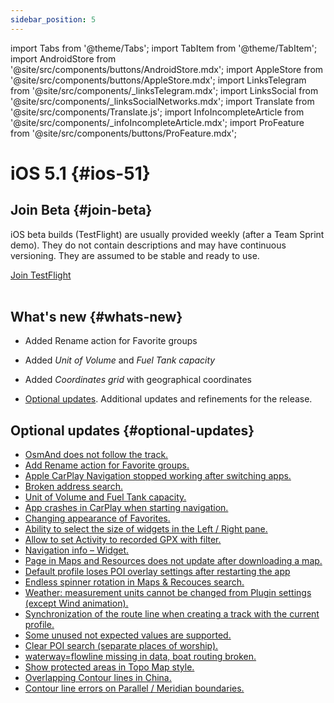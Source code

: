 ```yaml
---
sidebar_position: 5
---
```


import Tabs from '@theme/Tabs';
import TabItem from '@theme/TabItem';
import AndroidStore from '@site/src/components/buttons/AndroidStore.mdx';
import AppleStore from '@site/src/components/buttons/AppleStore.mdx';
import LinksTelegram from '@site/src/components/_linksTelegram.mdx';
import LinksSocial from '@site/src/components/_linksSocialNetworks.mdx';
import Translate from '@site/src/components/Translate.js';
import InfoIncompleteArticle from '@site/src/components/_infoIncompleteArticle.mdx';
import ProFeature from '@site/src/components/buttons/ProFeature.mdx';

# iOS 5.1 {#ios-51}

## Join Beta {#join-beta}

iOS beta builds (TestFlight) are usually provided weekly (after a Team Sprint demo). They do not contain descriptions and may have continuous versioning. They are assumed to be stable and ready to use.  

<div>
  <a class="button button--active" href="https://testflight.apple.com/join/7poGNCKy">Join TestFlight</a>
</div>

<br/>


## What's new {#whats-new}

- Added Rename action for Favorite groups
- Added *Unit of Volume* and *Fuel Tank capacity*
- Added *Coordinates grid* with geographical coordinates


- [Optional updates](#optional-updates). Additional updates and refinements for the release.



## Optional updates {#optional-updates}

- [OsmAnd does not follow the track.](https://github.com/osmandapp/OsmAnd-iOS/issues/4412)
- [Add Rename action for Favorite groups.](https://github.com/osmandapp/OsmAnd-iOS/issues/4516)
- [Apple CarPlay Navigation stopped working after switching apps.](https://github.com/osmandapp/OsmAnd-iOS/issues/4442)
- [Broken address search.](https://github.com/osmandapp/OsmAnd-iOS/issues/4598)
- [Unit of Volume and Fuel Tank capacity.](https://github.com/osmandapp/OsmAnd-iOS/issues/4104)
- [App crashes in CarPlay when starting navigation.](https://github.com/osmandapp/OsmAnd-iOS/issues/4605)
- [Changing appearance of Favorites.](https://github.com/osmandapp/OsmAnd-iOS/issues/4428)
- [Ability to select the size of widgets in the Left / Right pane.](https://github.com/osmandapp/OsmAnd-iOS/issues/4494)
- [Allow to set Activity to recorded GPX with filter.](https://github.com/osmandapp/OsmAnd-iOS/issues/4177)
- [Navigation info – Widget.](https://github.com/osmandapp/OsmAnd-iOS/issues/4468)
- [Рage in Maps and Resources does not update after downloading a map.](https://github.com/osmandapp/OsmAnd-iOS/issues/4301)
- [Default profile loses POI overlay settings after restarting the app](https://github.com/osmandapp/OsmAnd-iOS/issues/4455)
- [Endless spinner rotation in Maps & Recouces search.](https://github.com/osmandapp/OsmAnd-iOS/issues/4395)
- [Weather: measurement units cannot be changed from Plugin settings (except Wind animation).](https://github.com/osmandapp/OsmAnd-iOS/issues/4413)
- [Synchronization of the route line when creating a track with the current profile.](https://github.com/osmandapp/OsmAnd-iOS/issues/4392)
- [Some unused not expected values are supported.](https://github.com/osmandapp/OsmAnd/issues/22103)
- [Clear POI search (separate places of worship).](https://github.com/osmandapp/OsmAnd/issues/21972)
- [waterway=flowline missing in data, boat routing broken.](https://github.com/osmandapp/OsmAnd/issues/22512)
- [Show protected areas in Topo Map style.](https://github.com/osmandapp/OsmAnd/issues/22168)
- [Overlapping Contour lines in China.](https://github.com/osmandapp/OsmAnd/issues/22434)
- [Contour line errors on Parallel / Meridian boundaries.](https://github.com/osmandapp/OsmAnd/issues/21738)







